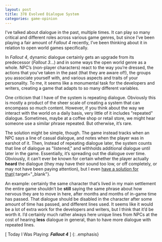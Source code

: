 ```yaml
---
layout: post
title: 378 Evolved Dialogue System
categories: game-opinion
---
```

I’ve talked about dialogue in the past, multiple times.  It can play so many critical and different roles across various game genres, but since I’ve been playing a fair amount of *Fallout 4* recently, I’ve been thinking about it in relation to open world games specifically.

In *Fallout 4*, dynamic dialogue certainly gets an upgrade from its predecessor (*Fallout 3*...) and in some ways the open world genre as a whole.  NPC’s (non-player characters) react to the way you’re dressed, the actions that you’ve taken in the past (that they are aware of!), the groups you associate yourself with, and various aspects and traits of your personality.  To me, it seems like a monumental task for the developers and writers, creating a game that adapts to so many different variables.

One criticism that I have of the system is repeating dialogue.  Obviously this is mostly a product of the sheer scale of creating a system that can encompass so much content.  However, if you think about the way we interact with the world on a daily basis, very little of it includes "repeated" dialogue.  Sometimes, maybe at a coffee shop or retail store, we might hear someone use a similar phrase repeated. But otherwise, it’s rare.

The solution might be simple, though.  The game instead tracks when an NPC says a line of casual dialogue, and notes when the player was in earshot of it.  Then, Instead of repeating dialogue later, the system counts that line of dialogue as "listened," and withholds additional dialogue until later in the game.  Essentially, it’s spreading out the dialogue over time.  Obviously, it can’t ever be known for certain whether the player actually **heard** the dialogue (they may have their sound too low, or off completely, or may not have been paying attention), but I even [have a solution for that](http://www.foster-douglas.com/games/379-using-controller-microphones/){:target="_blank"}.

An example: certainly the same character that’s lived in my main settlement the entire game shouldn’t be **still** saying the same phrase about how nervous they are to move in here, after months and months of in-game time has passed.  That dialogue should be disabled in the character after some amount of time has passed, and different lines used.  It seems like it would be a lot of extra work for the developers and writers, but I think that it’d be worth it.  I’d certainly much rather always here unique lines from NPCs at the cost of hearing **less** dialogue in general, than to have more dialogue with repeated lines.

[ Today I Was Playing: ***Fallout 4*** ]
{: .emphasis}
